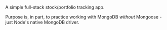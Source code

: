A simple full-stack stock/portfolio tracking app.

Purpose is, in part, to practice working with MongoDB _without_ Mongoose - just Node's native MongoDB driver.
